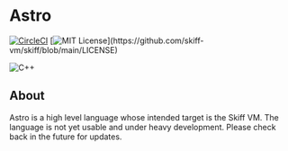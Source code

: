 # Astro

[![CircleCI](https://circleci.com/gh/astroskiff/astro/tree/main.svg?style=svg)](https://circleci.com/gh/astroskiff/astro/tree/main)
[![MIT License](https://img.shields.io/apm/l/atomic-design-ui.svg?)](https://github.com/skiff-vm/skiff/blob/main/LICENSE)

![C++](https://img.shields.io/badge/c++-%2300599C.svg?style=for-the-badge&logo=c%2B%2B&logoColor=white)

## About

Astro is a high level language whose intended target is the Skiff VM. The language is not yet usable and under heavy 
development. Please check back in the future for updates.
